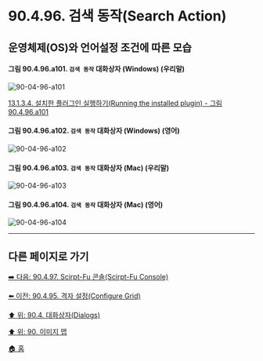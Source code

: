 # 90.4.96. 검색 동작(Search Action)
## 운영체제(OS)와 언어설정 조건에 따른 모습

<a id="90-04-96-a101"></a>

#### 그림 90.4.96.a101. `검색 동작` 대화상자 (Windows) (우리말)
![90-04-96-a101](https://github.com/wonder13662/gimp/assets/15767104/29892da1-42f9-41dd-a60e-e5a6d104cc66)

[13.1.3.4. 설치한 플러그인 실행하기(Running the installed plugin) - 그림 90.4.96.a101](./13-01-03-04-running_the_installed_plugin.md#90-04-96-a101)

<a id="90-04-96-a102"></a>

#### 그림 90.4.96.a102. `검색 동작` 대화상자 (Windows) (영어)
![90-04-96-a102](https://github.com/wonder13662/gimp/assets/15767104/7006553b-fbb1-495f-b327-902efcf0580a)

<a id="90-04-96-a103"></a>

#### 그림 90.4.96.a103. `검색 동작` 대화상자 (Mac) (우리말)
![90-04-96-a103](https://github.com/wonder13662/gimp/assets/15767104/eb5f80b1-a049-45b9-955b-e95dcedaf0aa)

<a id="90-04-96-a104"></a>

#### 그림 90.4.96.a104. `검색 동작` 대화상자 (Mac) (영어)
![90-04-96-a104](https://github.com/wonder13662/gimp/assets/15767104/16390c30-1cf1-45ba-ad44-bbfbc9c58e1b)

***

## 다른 페이지로 가기

[➡️ 다음: 90.4.97. Scirpt-Fu 콘솔(Scirpt-Fu Console)](./90-04-97-script_fu_console.md)

[⬅️ 이전: 90.4.95. 격자 설정(Configure Grid)](./90-04-95-configure_grid.md)

[⬆️ 위: 90.4. 대화상자(Dialogs)](./90-04-00-dialogs.md)

[⬆️ 위: 90. 이미지 맵](./90-00-image-map.md)

[🏠 홈](./00-home.md)
